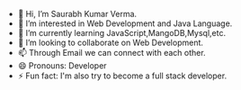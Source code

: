 - 👋 Hi, I’m Saurabh Kumar Verma.
- 👀 I’m interested in Web Development and Java Language.
- 🌱 I’m currently learning JavaScript,MangoDB,Mysql,etc.
- 💞️ I’m looking to collaborate on Web Development.
- 📫 Through Email we can connect with each other.
- 😄 Pronouns: Developer
- ⚡ Fun fact: I'm also try to become a full stack developer.

<!---
sv99475/sv99475 is a ✨ special ✨ repository because its `README.md` (this file) appears on your GitHub profile.
You can click the Preview link to take a look at your changes.
--->
